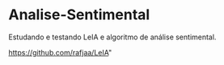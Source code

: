 # Analise-Sentimental
Estudando e testando LeIA e  algoritmo de análise sentimental.


https://github.com/rafjaa/LeIA"
